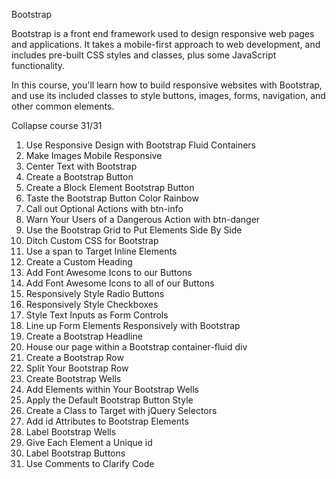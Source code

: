 Bootstrap

Bootstrap is a front end framework used to design responsive web pages and applications. It takes a mobile-first approach to web development, and includes pre-built CSS styles and classes, plus some JavaScript functionality.

In this course, you'll learn how to build responsive websites with Bootstrap, and use its included classes to style buttons, images, forms, navigation, and other common elements.

Collapse course
31/31

1.	Use Responsive Design with Bootstrap Fluid Containers
2.	Make Images Mobile Responsive
3.	Center Text with Bootstrap
4.	Create a Bootstrap Button
5.	Create a Block Element Bootstrap Button
6.	Taste the Bootstrap Button Color Rainbow
7.	Call out Optional Actions with btn-info
8.	Warn Your Users of a Dangerous Action with btn-danger
9.	Use the Bootstrap Grid to Put Elements Side By Side
10.	Ditch Custom CSS for Bootstrap
11.	Use a span to Target Inline Elements
12.	Create a Custom Heading
13.	Add Font Awesome Icons to our Buttons
14.	Add Font Awesome Icons to all of our Buttons
15.	Responsively Style Radio Buttons
16.	Responsively Style Checkboxes
17.	Style Text Inputs as Form Controls
18.	Line up Form Elements Responsively with Bootstrap
19.	Create a Bootstrap Headline
20.	House our page within a Bootstrap container-fluid div
21.	Create a Bootstrap Row
22.	Split Your Bootstrap Row
23.	Create Bootstrap Wells
24.	Add Elements within Your Bootstrap Wells
25.	Apply the Default Bootstrap Button Style
26.	Create a Class to Target with jQuery Selectors
27.	Add id Attributes to Bootstrap Elements
28.	Label Bootstrap Wells
29.	Give Each Element a Unique id
30.	Label Bootstrap Buttons
31.	Use Comments to Clarify Code
